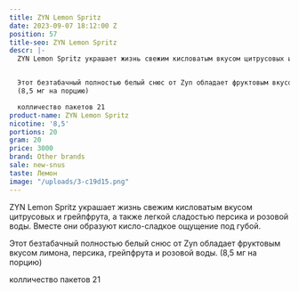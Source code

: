 ```yaml
---
title: ZYN Lemon Spritz
date: 2023-09-07 18:12:00 Z
position: 57
title-seo: ZYN Lemon Spritz
descr: |-
  ZYN Lemon Spritz украшает жизнь свежим кисловатым вкусом цитрусовых и грейпфрута, а также легкой сладостью персика и розовой воды. Вместе они образуют кисло-сладкое ощущение под губой.


  Этот безтабачный полностью белый снюс от Zyn обладает фруктовым вкусом лимона, персика, грейпфрута и розовой воды.
  (8,5 мг на порцию)

  колличество пакетов 21
product-name: ZYN Lemon Spritz
nicotine: '8,5'
portions: 20
gram: 20
price: 3000
brand: Other brands
sale: new-snus
taste: Лемон
image: "/uploads/3-c19d15.png"
---
```


ZYN Lemon Spritz украшает жизнь свежим кисловатым вкусом цитрусовых и грейпфрута, а также легкой сладостью персика и розовой воды. Вместе они образуют кисло-сладкое ощущение под губой.


Этот безтабачный полностью белый снюс от Zyn обладает фруктовым вкусом лимона, персика, грейпфрута и розовой воды.
(8,5 мг на порцию)

колличество пакетов 21